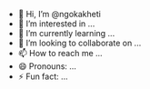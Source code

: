 - 👋 Hi, I’m @ngokakheti
- 👀 I’m interested in ...
- 🌱 I’m currently learning ...
- 💞️ I’m looking to collaborate on ...
- 📫 How to reach me ...
- 😄 Pronouns: ...
- ⚡ Fun fact: ...

<!---
ngokakheti/ngokakheti is a ✨ special ✨ repository because its `README.md` (this file) appears on your GitHub profile.
You can click the Preview link to take a look at your changes.
--->
